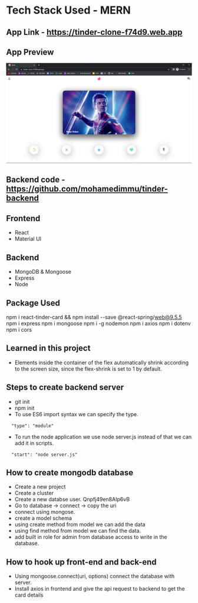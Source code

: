 # Tech Stack Used - MERN

## App Link - https://tinder-clone-f74d9.web.app

## App Preview
![App Preview](./src/Images/app-preview.png)

## Backend code - https://github.com/mohamedimmu/tinder-backend

## Frontend
- React
- Material UI

## Backend
- MongoDB & Mongoose
- Express
- Node

## Package Used
npm i react-tinder-card && npm install --save @react-spring/web@9.5.5
npm i express
npm i mongoose
npm i -g nodemon
npm i axios
npm i dotenv
npm i cors


## Learned in this project
<!-- Frontend -->
- Elements inside the container of the flex automatically shrink according to the screen size, since the flex-shrink is set to 1 by default.

<!-- Backend --> 
## Steps to create backend server
- git init
- npm init
- To use ES6 import syntax we can specify the type.
```
  "type": "module"
```
- To run the node application we use node server.js 
instead of that we can add it in  scripts.
```
  "start": "node server.js"
```

## How to create mongodb database
- Create a new project
- Create a cluster
- Create a new databse user. Qnpfj49en8AIp6vB
- Go to database -> connect -> copy the uri
- connect using mongose.
- create a model schema
- using create method from model we can add the data
- using find method from model we can find the data.
- add built in role for admin from database access to write in the database.

## How to hook up front-end and back-end
- Using mongoose.connect(uri, options) connect the database with server.
- Install axios in frontend and give the api request to backend to get the card details